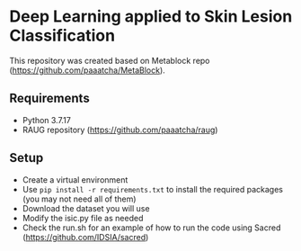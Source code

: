 # Deep Learning applied to Skin Lesion Classification

This repository was created based on Metablock repo (https://github.com/paaatcha/MetaBlock).

## Requirements
- Python 3.7.17
- RAUG repository (https://github.com/paaatcha/raug)

## Setup
- Create a virtual environment
- Use `pip install -r requirements.txt` to install the required packages (you may not need all of them)
- Download the dataset you will use
- Modify the isic.py file as needed
- Check the run.sh for an example of how to run the code using Sacred (https://github.com/IDSIA/sacred)

